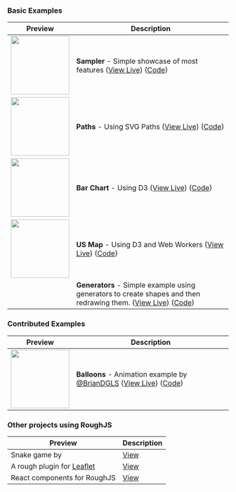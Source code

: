 ### Basic Examples
| Preview | Description |
| --- | --- |
| <img width="133" src="http://roughjs.com/images/examples/sampler.png"> | **Sampler** - Simple showcase of most features ([View Live](http://roughjs.com/examples/sampler.html)) ([Code](https://github.com/pshihn/rough/blob/master/docs/examples/sampler.html))|
| <img width="133" src="http://roughjs.com/images/examples/paths.png"> | **Paths** - Using SVG Paths ([View Live](http://roughjs.com/examples/paths.html)) ([Code](https://github.com/pshihn/rough/blob/master/docs/examples/paths.html))|
| <img width="133" src="http://roughjs.com/images/examples/bar-chart.png"> | **Bar Chart** - Using D3 ([View Live](http://roughjs.com/examples/bar-chart.html)) ([Code](https://github.com/pshihn/rough/blob/master/docs/examples/bar-chart.html))|
| <img width="133" src="http://roughjs.com/images/examples/us-map.png"> | **US Map** - Using D3 and Web Workers ([View Live](http://roughjs.com/examples/us-map.html)) ([Code](https://github.com/pshihn/rough/blob/master/docs/examples/us-map.html))|
| | **Generators** - Simple example using generators to create shapes and then redrawing them. ([View Live](http://roughjs.com/examples/generator.html)) ([Code](https://github.com/pshihn/rough/blob/master/docs/examples/generator.html))

### Contributed Examples

| Preview | Description |
| --- | --- |
| <img width="133" src="https://roughjs.com/images/examples/contributed/balloons.png"> | **Balloons** - Animation example by [@BrianDGLS](https://github.com/BrianDGLS) ([View Live](https://roughjs.com/examples/contributed/balloon-animation.html)) ([Code](https://github.com/pshihn/rough/blob/master/docs/examples/contributed/balloon-animation.html))|

### Other projects using RoughJS

| Preview | Description |
| --- | --- |
| Snake game by | [View](https://www.aria.ai/snake.html) |
| A rough plugin for [Leaflet](http://leafletjs.com/)  | [View](https://github.com/zhuang-hao-ming/Leaflet.RoughCanvas) |
| React components for RoughJS | [View](https://github.com/ooade/react-rough) |
